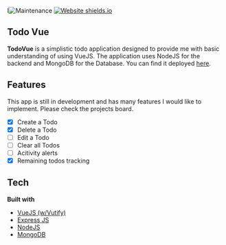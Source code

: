 l![Maintenance](https://img.shields.io/maintenance/yes/2021)
[![Website shields.io](https://img.shields.io/website-up-down-green-red/http/shields.io.svg)](https://todo-vue-live.herokuapp.com/)

## Todo Vue

**TodoVue** is a simplistic todo application designed to provide me with basic understanding of using VueJS. The application uses NodeJS for the backend and MongoDB for the Database. You can find it deployed [here](https://todo-vue-live.herokuapp.com/).

## Features

This app is still in development and has many features I would like to implement. Please check the projects board.

- [x] Create a Todo
- [x] Delete a Todo
- [ ] Edit a Todo
- [ ] Clear all Todos
- [ ] Acitivity alerts
- [x] Remaining todos tracking

## Tech

<b>Built with</b>

- [VueJS (w/Vutify)](https://vuejs.org/)
- [Express JS](https://expressjs.com/)
- [NodeJS](https://nodejs.org/en/)
- [MongoDB](https://www.mongodb.com/)
